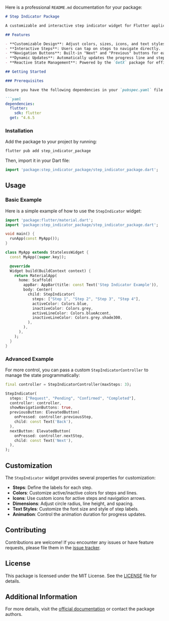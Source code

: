 Here is a professional `README.md` documentation for your package:

```markdown
# Step Indicator Package

A customizable and interactive step indicator widget for Flutter applications. This package allows you to visually represent the progress of a multi-step process, such as a form wizard or a task tracker, with navigation controls and dynamic updates.

## Features

- **Customizable Design**: Adjust colors, sizes, icons, and text styles to match your app's theme.
- **Interactive Steps**: Users can tap on steps to navigate directly.
- **Navigation Buttons**: Built-in "Next" and "Previous" buttons for easy navigation.
- **Dynamic Updates**: Automatically updates the progress line and step indicators based on user interaction.
- **Reactive State Management**: Powered by the `GetX` package for efficient state management.

## Getting Started

### Prerequisites

Ensure you have the following dependencies in your `pubspec.yaml` file:

```yaml
dependencies:
  flutter:
    sdk: flutter
  get: ^4.6.5
```

### Installation

Add the package to your project by running:

```bash
flutter pub add step_indicator_package
```

Then, import it in your Dart file:

```dart
import 'package:step_indicator_package/step_indicator_package.dart';
```

## Usage

### Basic Example

Here is a simple example of how to use the `StepIndicator` widget:

```dart
import 'package:flutter/material.dart';
import 'package:step_indicator_package/step_indicator_package.dart';

void main() {
  runApp(const MyApp());
}

class MyApp extends StatelessWidget {
  const MyApp({super.key});

  @override
  Widget build(BuildContext context) {
    return MaterialApp(
      home: Scaffold(
        appBar: AppBar(title: const Text('Step Indicator Example')),
        body: Center(
          child: StepIndicator(
            steps: ["Step 1", "Step 2", "Step 3", "Step 4"],
            activeColor: Colors.blue,
            inactiveColor: Colors.grey,
            activeLineColor: Colors.blueAccent,
            inactiveLineColor: Colors.grey.shade300,
          ),
        ),
      ),
    );
  }
}
```

### Advanced Example

For more control, you can pass a custom `StepIndicatorController` to manage the state programmatically:

```dart
final controller = StepIndicatorController(maxSteps: 3);

StepIndicator(
  steps: ["Request", "Pending", "Confirmed", "Completed"],
  controller: controller,
  showNavigationButtons: true,
  previousButton: ElevatedButton(
    onPressed: controller.previousStep,
    child: const Text('Back'),
  ),
  nextButton: ElevatedButton(
    onPressed: controller.nextStep,
    child: const Text('Next'),
  ),
);
```

## Customization

The `StepIndicator` widget provides several properties for customization:

- **Steps**: Define the labels for each step.
- **Colors**: Customize active/inactive colors for steps and lines.
- **Icons**: Use custom icons for active steps and navigation arrows.
- **Dimensions**: Adjust circle radius, line height, and spacing.
- **Text Styles**: Customize the font size and style of step labels.
- **Animation**: Control the animation duration for progress updates.

## Contributing

Contributions are welcome! If you encounter any issues or have feature requests, please file them in the [issue tracker](https://github.com/your-repo/step-indicator-package/issues).

## License

This package is licensed under the MIT License. See the [LICENSE](LICENSE) file for details.

## Additional Information

For more details, visit the [official documentation](https://pub.dev/packages/step_indicator_package) or contact the package authors.
```

